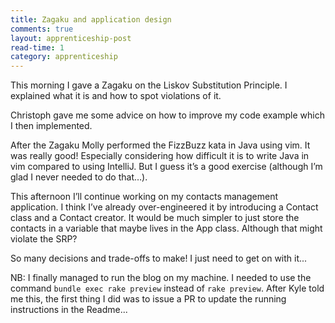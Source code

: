 ```yaml
---
title: Zagaku and application design
comments: true
layout: apprenticeship-post
read-time: 1
category: apprenticeship
---
```


This morning I gave a Zagaku on the Liskov Substitution Principle. I explained what it is and how to spot violations of it.

<!--break-->

Christoph gave me some advice on how to improve my code example which I then implemented.

After the Zagaku Molly performed the FizzBuzz kata in Java using vim. It was really good! Especially considering how difficult it is to write Java in vim compared to using IntelliJ. But I guess it’s a good exercise (although I’m glad I never needed to do that…).

This afternoon I’ll continue working on my contacts management application. I think I’ve already over-engineered it by introducing a Contact class and a Contact creator. It would be much simpler to just store the contacts in a variable that maybe lives in the App class. Although that might violate the SRP?

So many decisions and trade-offs to make! I just need to get on with it...

NB: I finally managed to run the blog on my machine. I needed to use the command `bundle exec rake preview` instead of `rake preview`. After Kyle told me this, the first thing I did was to issue a PR to update the running instructions in the Readme...